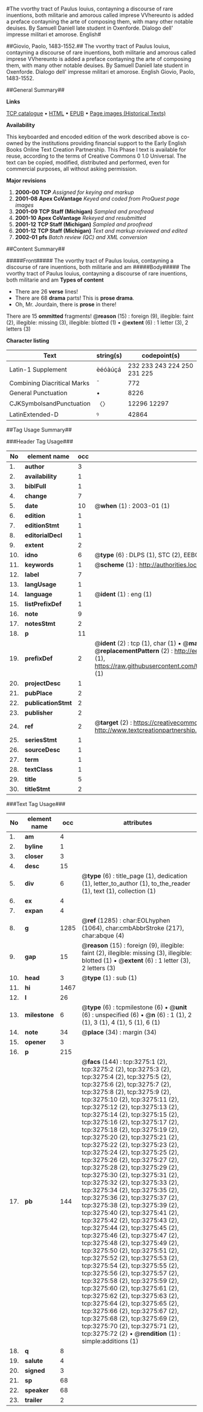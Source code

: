 #The vvorthy tract of Paulus Iouius, contayning a discourse of rare inuentions, both militarie and amorous called imprese VVhereunto is added a preface contayning the arte of composing them, with many other notable deuises. By Samuell Daniell late student in Oxenforde. Dialogo dell' impresse militari et amorose. English#

##Giovio, Paolo, 1483-1552.##
The vvorthy tract of Paulus Iouius, contayning a discourse of rare inuentions, both militarie and amorous called imprese VVhereunto is added a preface contayning the arte of composing them, with many other notable deuises. By Samuell Daniell late student in Oxenforde.
Dialogo dell' impresse militari et amorose. English
Giovio, Paolo, 1483-1552.

##General Summary##

**Links**

[TCP catalogue](http://www.ota.ox.ac.uk/tcp/)  • 
[HTML](http://tei.it.ox.ac.uk/tcp/Texts-HTML/free/A01/A01764.html)  • 
[EPUB](http://tei.it.ox.ac.uk/tcp/Texts-EPUB/free/A01/A01764.epub) • 
[Page images (Historical Texts)](https://data.historicaltexts.jisc.ac.uk/view?pubId=eebo-99838885e&pageId=eebo-99838885e-3275-1)

**Availability**

This keyboarded and encoded edition of the
	       work described above is co-owned by the institutions
	       providing financial support to the Early English Books
	       Online Text Creation Partnership. This Phase I text is
	       available for reuse, according to the terms of Creative
	       Commons 0 1.0 Universal. The text can be copied,
	       modified, distributed and performed, even for
	       commercial purposes, all without asking permission.

**Major revisions**

1. __2000-00__ __TCP__ *Assigned for keying and markup*
1. __2001-08__ __Apex CoVantage__ *Keyed and coded from ProQuest page images*
1. __2001-09__ __TCP Staff (Michigan)__ *Sampled and proofread*
1. __2001-10__ __Apex CoVantage__ *Rekeyed and resubmitted*
1. __2001-12__ __TCP Staff (Michigan)__ *Sampled and proofread*
1. __2001-12__ __TCP Staff (Michigan)__ *Text and markup reviewed and edited*
1. __2002-01__ __pfs__ *Batch review (QC) and XML conversion*

##Content Summary##

#####Front#####
The vvorthy tract of Paulus Iouius, contayning a discourse of rare inuentions, both militarie and am
#####Body#####
The vvorthy tract of Paulus Iouius, contayning a discourse of rare inuentions, both militarie and am
**Types of content**

  * There are 26 **verse** lines!
  * There are 68 **drama** parts! This is **prose drama**.
  * Oh, Mr. Jourdain, there is **prose** in there!

There are 15 **ommitted** fragments! 
 @__reason__ (15) : foreign (9), illegible: faint (2), illegible: missing (3), illegible: blotted (1)  •  @__extent__ (6) : 1 letter (3), 2 letters (3)

**Character listing**


|Text|string(s)|codepoint(s)|
|---|---|---|
|Latin-1 Supplement|èéóàúçá|232 233 243 224 250 231 225|
|Combining             Diacritical Marks|̄|772|
|General Punctuation|•|8226|
|CJKSymbolsandPunctuation|〈〉|12296 12297|
|LatinExtended-D|ꝰ|42864|

##Tag Usage Summary##

###Header Tag Usage###

|No|element name|occ|attributes|
|---|---|---|---|
|1.|__author__|3||
|2.|__availability__|1||
|3.|__biblFull__|1||
|4.|__change__|7||
|5.|__date__|10| @__when__ (1) : 2003-01 (1)|
|6.|__edition__|1||
|7.|__editionStmt__|1||
|8.|__editorialDecl__|1||
|9.|__extent__|2||
|10.|__idno__|6| @__type__ (6) : DLPS (1), STC (2), EEBO-CITATION (1), PROQUEST (1), VID (1)|
|11.|__keywords__|1| @__scheme__ (1) : http://authorities.loc.gov/ (1)|
|12.|__label__|7||
|13.|__langUsage__|1||
|14.|__language__|1| @__ident__ (1) : eng (1)|
|15.|__listPrefixDef__|1||
|16.|__note__|9||
|17.|__notesStmt__|2||
|18.|__p__|11||
|19.|__prefixDef__|2| @__ident__ (2) : tcp (1), char (1)  •  @__matchPattern__ (2) : ([0-9\-]+):([0-9IVX]+) (1), (.+) (1)  •  @__replacementPattern__ (2) : http://eebo.chadwyck.com/downloadtiff?vid=$1&page=$2 (1), https://raw.githubusercontent.com/textcreationpartnership/Texts/master/tcpchars.xml#$1 (1)|
|20.|__projectDesc__|1||
|21.|__pubPlace__|2||
|22.|__publicationStmt__|2||
|23.|__publisher__|2||
|24.|__ref__|2| @__target__ (2) : https://creativecommons.org/publicdomain/zero/1.0/ (1), http://www.textcreationpartnership.org/docs/. (1)|
|25.|__seriesStmt__|1||
|26.|__sourceDesc__|1||
|27.|__term__|1||
|28.|__textClass__|1||
|29.|__title__|5||
|30.|__titleStmt__|2||


###Text Tag Usage###

|No|element name|occ|attributes|
|---|---|---|---|
|1.|__am__|4||
|2.|__byline__|1||
|3.|__closer__|3||
|4.|__desc__|15||
|5.|__div__|6| @__type__ (6) : title_page (1), dedication (1), letter_to_author (1), to_the_reader (1), text (1), collection (1)|
|6.|__ex__|4||
|7.|__expan__|4||
|8.|__g__|1285| @__ref__ (1285) : char:EOLhyphen (1064), char:cmbAbbrStroke (217), char:abque (4)|
|9.|__gap__|15| @__reason__ (15) : foreign (9), illegible: faint (2), illegible: missing (3), illegible: blotted (1)  •  @__extent__ (6) : 1 letter (3), 2 letters (3)|
|10.|__head__|3| @__type__ (1) : sub (1)|
|11.|__hi__|1467||
|12.|__l__|26||
|13.|__milestone__|6| @__type__ (6) : tcpmilestone (6)  •  @__unit__ (6) : unspecified (6)  •  @__n__ (6) : 1 (1), 2 (1), 3 (1), 4 (1), 5 (1), 6 (1)|
|14.|__note__|34| @__place__ (34) : margin (34)|
|15.|__opener__|3||
|16.|__p__|215||
|17.|__pb__|144| @__facs__ (144) : tcp:3275:1 (2), tcp:3275:2 (2), tcp:3275:3 (2), tcp:3275:4 (2), tcp:3275:5 (2), tcp:3275:6 (2), tcp:3275:7 (2), tcp:3275:8 (2), tcp:3275:9 (2), tcp:3275:10 (2), tcp:3275:11 (2), tcp:3275:12 (2), tcp:3275:13 (2), tcp:3275:14 (2), tcp:3275:15 (2), tcp:3275:16 (2), tcp:3275:17 (2), tcp:3275:18 (2), tcp:3275:19 (2), tcp:3275:20 (2), tcp:3275:21 (2), tcp:3275:22 (2), tcp:3275:23 (2), tcp:3275:24 (2), tcp:3275:25 (2), tcp:3275:26 (2), tcp:3275:27 (2), tcp:3275:28 (2), tcp:3275:29 (2), tcp:3275:30 (2), tcp:3275:31 (2), tcp:3275:32 (2), tcp:3275:33 (2), tcp:3275:34 (2), tcp:3275:35 (2), tcp:3275:36 (2), tcp:3275:37 (2), tcp:3275:38 (2), tcp:3275:39 (2), tcp:3275:40 (2), tcp:3275:41 (2), tcp:3275:42 (2), tcp:3275:43 (2), tcp:3275:44 (2), tcp:3275:45 (2), tcp:3275:46 (2), tcp:3275:47 (2), tcp:3275:48 (2), tcp:3275:49 (2), tcp:3275:50 (2), tcp:3275:51 (2), tcp:3275:52 (2), tcp:3275:53 (2), tcp:3275:54 (2), tcp:3275:55 (2), tcp:3275:56 (2), tcp:3275:57 (2), tcp:3275:58 (2), tcp:3275:59 (2), tcp:3275:60 (2), tcp:3275:61 (2), tcp:3275:62 (2), tcp:3275:63 (2), tcp:3275:64 (2), tcp:3275:65 (2), tcp:3275:66 (2), tcp:3275:67 (2), tcp:3275:68 (2), tcp:3275:69 (2), tcp:3275:70 (2), tcp:3275:71 (2), tcp:3275:72 (2)  •  @__rendition__ (1) : simple:additions (1)|
|18.|__q__|8||
|19.|__salute__|4||
|20.|__signed__|3||
|21.|__sp__|68||
|22.|__speaker__|68||
|23.|__trailer__|2||
